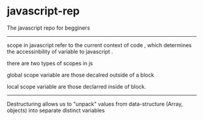 # javascript-rep
The javascript repo for begginers

------------------------------------------
scope in javascript refer to the current context of code , which determines the accessinbility of variable to javascript .

there are two types of scopes in js

global scope variable are those decalred outside of a block

local scope variable are those declarred inside of block.
 
--------------------------------------


Destructuring allows us to "unpack" values from data-structure (Array, objects) into separate distinct variables 
